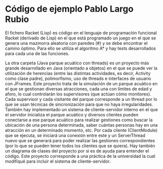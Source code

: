 # Código de ejemplo Pablo Largo Rubio

El fichero Racket (Lisp) es código en el lenguaje de programación funcional Racket (derivado de Lisp) en el que está programado un juego en el que se genera una mazmorra aleatoria con paredes (#) y se debe encontrar el camino óptimo. Para ello se utiliza el algoritmo A* y hay tests desarrollados para cada una de las funciones.

La otra carpeta (Java parque acuático con threads) es un proyecto más grande desarrollado en Java (orientado a objetos) en el que se puede ver la utilización de herencias (entre las distintas actividades, es decir, Activity como clase padre), polimorfismo, uso de threads e interfaces de usuario con JFrames. Este proyecto trata de la simulación de un parque acuático en el que se gestionan diversas atracciones, cada una con límites de edad y aforo, lo cual controlarán los supervisores (que actúan cómo monitores). Cada supervisor y cada visitante del parque corresponde a un thread por lo que se usan técnicas de sincronización para que no haya irregularidades. También hay implementado un sistema de cliente-servidor interno en el que el servidor inicializa el parque acuático y diversos clientes pueden conectarse a ese parque acuático para realizar gestiones como buscar la ubicación de una persona determinada, saber cuántas personas hay en una atracción en un determinado momento, etc. Por cada cliente (ClientModule) que se ejecuta, se iniciará una conexión entre este y un ServerThread nuevo que se generará para poder realizar las gestiones correspondientes (por lo que se pueden tener todos los clientes que se quiera). Hay también un diagrama de clases del proyecto por si es de ayuda para entender el código. Este proyecto corresponde a una práctica de la universidad la cual modifiqué para incluir el sistema de cliente-servidor.
